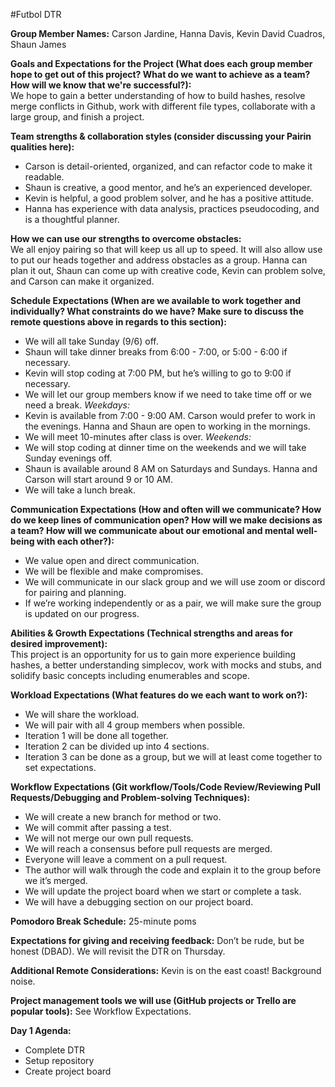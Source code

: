#Futbol DTR  

**Group Member Names:** Carson Jardine, Hanna Davis, Kevin David Cuadros, Shaun James  

**Goals and Expectations for the Project (What does each group member hope to get out of this project? What do we want to achieve as a team? How will we know that we're successful?):**  
We hope to gain a better understanding of how to build hashes, resolve merge conflicts in Github, work with different file types, collaborate with a large group, and finish a project.

**Team strengths & collaboration styles (consider discussing your Pairin qualities here):**  
- Carson is detail-oriented, organized, and can refactor code to make it readable.  
- Shaun is creative, a good mentor, and he’s an experienced developer.  
- Kevin is helpful, a good problem solver, and he has a positive attitude.  
- Hanna has experience with data analysis, practices pseudocoding, and is a thoughtful planner.  

**How we can use our strengths to overcome obstacles:**  
We all enjoy pairing so that will keep us all up to speed. It will also allow use to put our heads together and address obstacles as a group. Hanna can plan it out, Shaun can come up with creative code, Kevin can problem solve, and Carson can make it organized.  

**Schedule Expectations (When are we available to work together and individually? What constraints do we have? Make sure to discuss the remote questions above in regards to this section):**  
- We will all take Sunday (9/6) off.
- Shaun will take dinner breaks from 6:00 - 7:00, or 5:00 - 6:00 if necessary.
- Kevin will stop coding at 7:00 PM, but he’s willing to go to 9:00 if necessary.
- We will let our group members know if we need to take time off or we need a break.
*Weekdays:*
- Kevin is available from 7:00 - 9:00 AM. Carson would prefer to work in the evenings. Hanna and Shaun are open to working in the mornings.
- We will meet 10-minutes after class is over.
*Weekends:*
- We will stop coding at dinner time on the weekends and we will take Sunday evenings off.
- Shaun is available around 8 AM on Saturdays and Sundays. Hanna and Carson will start around 9 or 10 AM.
- We will take a lunch break.

**Communication Expectations (How and often will we communicate? How do we keep lines of communication open? How will we make decisions as a team? How will we communicate about our emotional and mental well-being with each other?):**  
- We value open and direct communication.
- We will be flexible and make compromises.
- We will communicate in our slack group and we will use zoom or discord for pairing and planning.
- If we’re working independently or as a pair, we will make sure the group is updated on our progress.

**Abilities & Growth Expectations (Technical strengths and areas for desired improvement):**  
This project is an opportunity for us to gain more experience building hashes, a better understanding simplecov, work with mocks and stubs, and solidify basic concepts including enumerables and scope.  

**Workload Expectations (What features do we each want to work on?):**  
- We will share the workload.
- We will pair with all 4 group members when possible.
- Iteration 1 will be done all together.
- Iteration 2 can be divided up into 4 sections.
- Iteration 3 can be done as a group, but we will at least come together to set expectations.

**Workflow Expectations (Git workflow/Tools/Code Review/Reviewing Pull Requests/Debugging and Problem-solving Techniques):**  
- We will create a new branch for method or two.
- We will commit after passing a test.
- We will not merge our own pull requests.
- We will reach a consensus before pull requests are merged.
- Everyone will leave a comment on a pull request.
- The author will walk through the code and explain it to the group before we it’s merged.
- We will update the project board when we start or complete a task.
- We will have a debugging section on our project board.

**Pomodoro Break Schedule:** 25-minute poms  

**Expectations for giving and receiving feedback:** Don’t be rude, but be honest (DBAD). We will revisit the DTR on Thursday.  

**Additional Remote Considerations:** Kevin is on the east coast! Background noise.  

**Project management tools we will use (GitHub projects or Trello are popular tools):** See Workflow Expectations.  

**Day 1 Agenda:**   
- Complete DTR
- Setup repository
- Create project board
